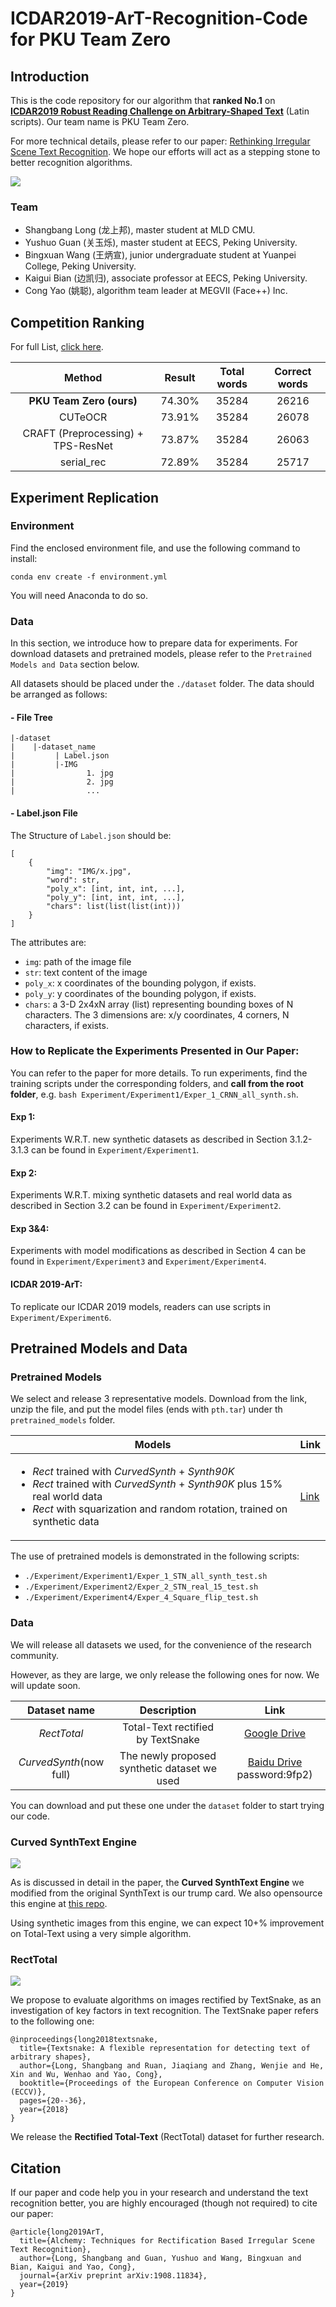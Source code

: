 # ICDAR2019-ArT-Recognition-Code for PKU Team Zero

## Introduction

This is the code repository for our algorithm that **ranked No.1** on [__ICDAR2019 Robust Reading Challenge on Arbitrary-Shaped Text__](https://rrc.cvc.uab.es/?ch=14&com=introduction) (Latin scripts). Our team name is PKU Team Zero. 

For more technical details, please refer to our paper: [Rethinking Irregular Scene Text Recognition](https://arxiv.org/abs/1908.11834). We hope our efforts will act as a stepping stone to better recognition algorithms.

![](imgs/pipeline.jpg)

### Team
- Shangbang Long (龙上邦), master student at MLD CMU.
- Yushuo Guan (关玉烁), master student at EECS, Peking University.
- Bingxuan Wang (王炳宣), junior undergraduate student at Yuanpei College, Peking University.
- Kaigui Bian (边凯归), associate professor at EECS, Peking University.
- Cong Yao (姚聪), algorithm team leader at MEGVII (Face++) Inc.


## Competition Ranking

For full List, [click here](https://rrc.cvc.uab.es/?ch=14&com=evaluation&task=2).

| Method | Result | Total words | Correct words |
|:------:|:------:|:------:|:------:|
| __PKU Team Zero (ours)__ | 74.30% | 35284 | 26216 | 
| CUTeOCR | 73.91% | 35284 | 26078 |
| CRAFT (Preprocessing) + TPS-ResNet | 73.87% | 35284 | 26063 |
| serial_rec | 72.89% | 35284 | 25717 |

## Experiment Replication

### Environment
Find the enclosed environment file, and use the following command to install: 

`conda env create -f environment.yml`

You will need Anaconda to do so. 

### Data
In this section, we introduce how to prepare data for experiments. For download datasets and pretrained models, please refer to the `Pretrained Models and Data` section below.

All datasets should be placed under the `./dataset` folder. The data should be arranged as follows:

#### - File Tree

```
|-dataset
|    |-dataset_name
|         | Label.json
|         |-IMG
|                1. jpg
|                2. jpg
|                ...

```

#### - Label.json File
The Structure of `Label.json` should be:

```
[
    {
        "img": "IMG/x.jpg",
        "word": str,
        "poly_x": [int, int, int, ...], 
        "poly_y": [int, int, int, ...],
        "chars": list(list(list(int)))
    }
]
```

The attributes are:

- `img`: path of the image file
- `str`: text content of the image
- `poly_x`: x coordinates of the bounding polygon, if exists.
- `poly_y`: y coordinates of the bounding polygon, if exists.
- `chars`: a 3-D  2x4xN array (list) representing bounding boxes of N characters. The 3 dimensions are: x/y coordinates, 4 corners, N characters, if exists.



### How to Replicate the Experiments Presented in Our Paper:
You can refer to the paper for more details. To run experiments, find the training scripts under the corresponding folders, and **call from the root folder**, e.g. `bash Experiment/Experiment1/Exper_1_CRNN_all_synth.sh`.

#### Exp 1: 
Experiments W.R.T. new synthetic datasets as described in Section 3.1.2-3.1.3 can be found in `Experiment/Experiment1`. 

#### Exp 2:
Experiments W.R.T. mixing synthetic datasets and real world data as described in Section 3.2 can be found in `Experiment/Experiment2`. 

#### Exp 3&4:
Experiments with model modifications as described in Section 4 can be found in `Experiment/Experiment3` and `Experiment/Experiment4`. 

#### ICDAR 2019-ArT:
To replicate our ICDAR 2019 models, readers can use scripts in `Experiment/Experiment6`. 


## Pretrained Models and Data

### Pretrained Models
We select and release 3 representative models. Download from the link, unzip the file, and put the model files (ends with `pth.tar`) under th `pretrained_models` folder.

| Models | Link |
|------------|----------|
| <ul><li>*Rect* trained with *CurvedSynth* + *Synth90K*</li><li>*Rect* trained with *CurvedSynth* + *Synth90K* plus 15% real world data</li><li>*Rect* with squarization and random rotation, trained on synthetic data</li></ul> | [Link](https://shangbangblog.files.wordpress.com/2019/09/ic19_models.zip) |

The use of pretrained models is demonstrated in the following scripts:

- `./Experiment/Experiment1/Exper_1_STN_all_synth_test.sh`
- `./Experiment/Experiment2/Exper_2_STN_real_15_test.sh`
- `./Experiment/Experiment4/Exper_4_Square_flip_test.sh`

### Data
We will release all datasets we used, for the convenience of the research community. 

However, as they are large, we only release the following ones for now. We will update soon. 

| Dataset name | Description | Link |
|:----:|:----:|:----:|
| *RectTotal* | Total-Text rectified by TextSnake | [Google Drive](https://drive.google.com/open?id=1PYMAJA6zAvmjMpiPO5FXMmaj-vPVjQkC) | 
| *CurvedSynth*(now full) | The newly proposed synthetic dataset we used | [Baidu Drive](https://pan.baidu.com/s/1YYH9g1TvdbNvquj-7-u3tg)  password:9fp2) |

You can download and put these one under the `dataset` folder to start trying our code.


### Curved SynthText Engine

![](imgs/curved.jpg)

As is discussed in detail in the paper, the **Curved SynthText Engine** we modified from the original SynthText is our trump card. We also opensource this engine at [this repo](https://github.com/PkuDavidGuan/CurvedSynthText).

Using synthetic images from this engine, we can expect 10+\% improvement on Total-Text using a very simple algorithm. 

### RectTotal
![](imgs/RectTot.jpeg)

We propose to evaluate algorithms on images rectified by TextSnake, as an investigation of key factors in text recognition. The TextSnake paper refers to the following one: 

```
@inproceedings{long2018textsnake,
  title={Textsnake: A flexible representation for detecting text of arbitrary shapes},
  author={Long, Shangbang and Ruan, Jiaqiang and Zhang, Wenjie and He, Xin and Wu, Wenhao and Yao, Cong},
  booktitle={Proceedings of the European Conference on Computer Vision (ECCV)},
  pages={20--36},
  year={2018}
}
```

We release the **Rectified Total-Text** (RectTotal) dataset for further research. 

## Citation
If our paper and code help you in your research and understand the text recognition better, you are highly encouraged (though not required) to cite our paper:

```
@article{long2019ArT,
  title={Alchemy: Techniques for Rectification Based Irregular Scene Text Recognition},
  author={Long, Shangbang and Guan, Yushuo and Wang, Bingxuan and Bian, Kaigui and Yao, Cong},
  journal={arXiv preprint arXiv:1908.11834},
  year={2019}
}
```

